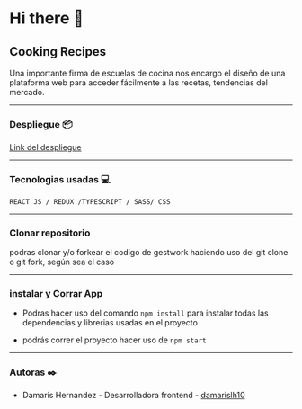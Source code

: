 # Hi there 👋 

##  Cooking Recipes

Una importante firma de escuelas de cocina nos encargo el diseño de una plataforma web para acceder fácilmente a las recetas, tendencias del mercado.

*********************

### Despliegue 📦

[Link del despliegue]()

*********************

 ### Tecnologias usadas 💻

`REACT JS / REDUX /TYPESCRIPT / SASS/ CSS`

*********************

### Clonar repositorio

podras clonar y/o forkear el codigo de gestwork haciendo uso del git clone o git fork, según sea el caso

*********************

### instalar y Corrar  App

- Podras hacer uso del comando  `npm install` para instalar todas las dependencias y librerias usadas en el proyecto

- podrás correr el proyecto hacer uso de `npm start`

**********************

### Autoras ✒️
* Damaris Hernandez - Desarrolladora frontend - [damarislh10](https://github.com/damarislh10)
